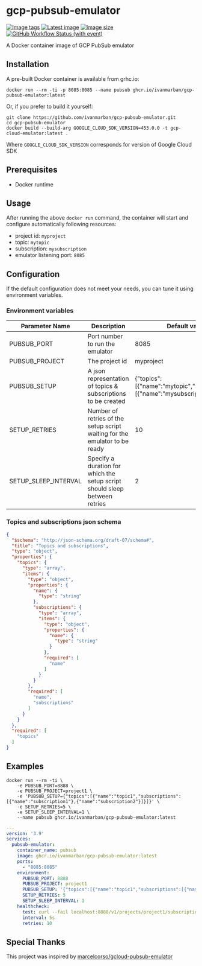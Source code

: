# gcp-pubsub-emulator

[![Image tags](https://ghcr-badge.egpl.dev/ivanmarban/gcp-pubsub-emulator/tags?trim=major&label=Image%20Tags)](https://github.com/ivanmarban/gcp-pubsub-emulator/pkgs/container/gcp-pubsub-emulator)
[![Latest image](https://ghcr-badge.egpl.dev/ivanmarban/gcp-pubsub-emulator/latest_tag?trim=major&label=Latest)](https://github.com/ivanmarban/gcp-pubsub-emulator/pkgs/container/gcp-pubsub-emulator)
[![Image size](https://ghcr-badge.egpl.dev/ivanmarban/gcp-pubsub-emulator/size?trim=major&label=Image%20Size)](https://github.com/ivanmarban/gcp-pubsub-emulator/pkgs/container/gcp-pubsub-emulator)
[![GitHub Workflow Status (with event)](https://img.shields.io/github/actions/workflow/status/ivanmarban/gcp-pubsub-emulator/build-test-push.yaml?logo=github&label=Build)](https://github.com/ivanmarban/gcp-pubsub-emulator/actions/workflows/build-test-push.yaml)

A Docker container image of GCP PubSub emulator

## Installation

A pre-built Docker container is available from grhc.io:

```
docker run --rm -ti -p 8085:8085 --name pubsub ghcr.io/ivanmarban/gcp-pubsub-emulator:latest
```

Or, if you prefer to build it yourself:
```
git clone https://github.com/ivanmarban/gcp-pubsub-emulator.git
cd gcp-pubsub-emulator
docker build --build-arg GOOGLE_CLOUD_SDK_VERSION=453.0.0 -t gcp-cloud-emulator:latest .
```
Where `GOOGLE_CLOUD_SDK_VERSION` corresponds for version of Google Cloud SDK

## Prerequisites

- Docker runtime

## Usage

After running the above `docker run` command, the container will start and configure automatically following resources:

- project id: `myproject`
- topic: `mytopic`
- subscription: `mysubscription`
- emulator listening port: `8085`

## Configuration

If the default configuration does not meet your needs, you can tune it using environment variables.

### Environment variables

| Parameter Name       | Description                                                                | Default value                                                               |
|----------------------|----------------------------------------------------------------------------|-----------------------------------------------------------------------------|
| PUBSUB_PORT          | Port number to run the emulator                                            | 8085                                                                        |
| PUBSUB_PROJECT       | The project id                                                             | myproject                                                                   |
| PUBSUB_SETUP         | A json representation of topics & subscriptions to be created              | {"topics":[{"name":"mytopic","subscriptions":[{"name":"mysubscription"}]}]} |
| SETUP_RETRIES        | Number of retries of the setup script waiting for the emulator to be ready | 10                                                                          |
| SETUP_SLEEP_INTERVAL | Specify a duration for which the setup script should sleep between retries | 2                                                                           |

### Topics and subscriptions json schema

```json
{
  "$schema": "http://json-schema.org/draft-07/schema#",
  "title": "Topics and subscriptions",
  "type": "object",
  "properties": {
    "topics": {
      "type": "array",
      "items": {
        "type": "object",
        "properties": {
          "name": {
            "type": "string"
          },
          "subscriptions": {
            "type": "array",
            "items": {
              "type": "object",
              "properties": {
                "name": {
                  "type": "string"
                }
              },
              "required": [
                "name"
              ]
            }
          }
        },
        "required": [
          "name",
          "subscriptions"
        ]
      }
    }
  },
  "required": [
    "topics"
  ]
}
```

## Examples

```
docker run --rm -ti \
    -e PUBSUB_PORT=8888 \
    -e PUBSUB_PROJECT=project1 \
    -e 'PUBSUB_SETUP={"topics":[{"name":"topic1","subscriptions":[{"name":"subscription1"},{"name":"subscription2"}]}]}' \
    -e SETUP_RETRIES=5 \
    -e SETUP_SLEEP_INTERVAL=1 \
    --name pubsub ghcr.io/ivanmarban/gcp-pubsub-emulator:latest
```

```yaml
---
version: '3.9'
services:
  pubsub-emulator:
    container_name: pubsub
    image: ghcr.io/ivanmarban/gcp-pubsub-emulator:latest
    ports:
      - "8085:8085"
    environment:
      PUBSUB_PORT: 8888
      PUBSUB_PROJECT: project1
      PUBSUB_SETUP: '{"topics":[{"name":"topic1","subscriptions":[{"name":"subscription1"},{"name":"subscription2"}]}]}'
      SETUP_RETRIES: 5
      SETUP_SLEEP_INTERVAL: 1
    healthcheck:
      test: curl --fail localhost:8888/v1/projects/project1/subscriptions/subscription2 || exit 1
      interval: 5s
      retries: 10
```

## Special Thanks
This project was inspired by [marcelcorso/gcloud-pubsub-emulator](https://github.com/marcelcorso/gcloud-pubsub-emulator)